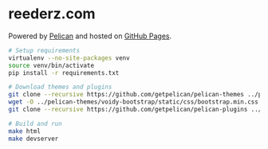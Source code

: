 # reederz.com

Powered by [Pelican](http://docs.getpelican.com/en/3.6.0/) and hosted on [GitHub Pages](https://pages.github.com/).

```bash
# Setup requirements
virtualenv --no-site-packages venv
source venv/bin/activate
pip install -r requirements.txt

# Download themes and plugins
git clone --recursive https://github.com/getpelican/pelican-themes ../pelican-themes
wget -O ../pelican-themes/voidy-bootstrap/static/css/bootstrap.min.css https://bootswatch.com/3/cosmo/bootstrap.min.css
git clone --recursive https://github.com/getpelican/pelican-plugins ../pelican-plugins

# Build and run
make html
make devserver
```
